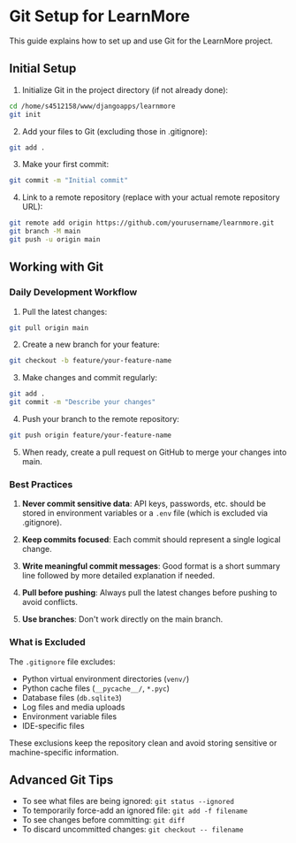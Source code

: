 # Git Setup for LearnMore

This guide explains how to set up and use Git for the LearnMore project.

## Initial Setup

1. Initialize Git in the project directory (if not already done):

```bash
cd /home/s4512158/www/djangoapps/learnmore
git init
```

2. Add your files to Git (excluding those in .gitignore):

```bash
git add .
```

3. Make your first commit:

```bash
git commit -m "Initial commit"
```

4. Link to a remote repository (replace with your actual remote repository URL):

```bash
git remote add origin https://github.com/yourusername/learnmore.git
git branch -M main
git push -u origin main
```

## Working with Git

### Daily Development Workflow

1. Pull the latest changes:

```bash
git pull origin main
```

2. Create a new branch for your feature:

```bash
git checkout -b feature/your-feature-name
```

3. Make changes and commit regularly:

```bash
git add .
git commit -m "Describe your changes"
```

4. Push your branch to the remote repository:

```bash
git push origin feature/your-feature-name
```

5. When ready, create a pull request on GitHub to merge your changes into main.

### Best Practices

1. **Never commit sensitive data**: API keys, passwords, etc. should be stored in environment variables or a `.env` file (which is excluded via .gitignore).

2. **Keep commits focused**: Each commit should represent a single logical change.

3. **Write meaningful commit messages**: Good format is a short summary line followed by more detailed explanation if needed.

4. **Pull before pushing**: Always pull the latest changes before pushing to avoid conflicts.

5. **Use branches**: Don't work directly on the main branch.

### What is Excluded

The `.gitignore` file excludes:

- Python virtual environment directories (`venv/`)
- Python cache files (`__pycache__/`, `*.pyc`)
- Database files (`db.sqlite3`)
- Log files and media uploads
- Environment variable files
- IDE-specific files

These exclusions keep the repository clean and avoid storing sensitive or machine-specific information.

## Advanced Git Tips

- To see what files are being ignored: `git status --ignored`
- To temporarily force-add an ignored file: `git add -f filename`
- To see changes before committing: `git diff`
- To discard uncommitted changes: `git checkout -- filename` 